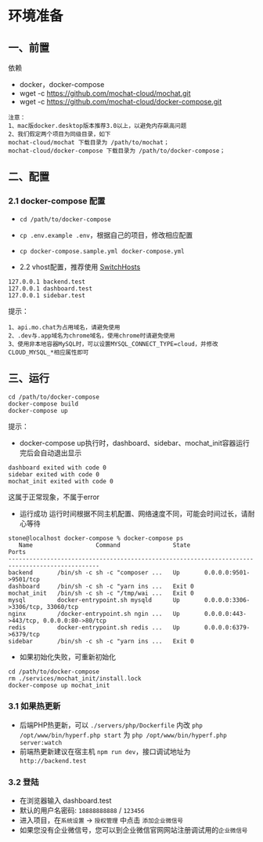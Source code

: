 # 环境准备
## 一、前置
依赖
* docker，docker-compose
* wget -c https://github.com/mochat-cloud/mochat.git
* wget -c https://github.com/mochat-cloud/docker-compose.git

```
注意：
1、mac版docker.desktop版本推荐3.0以上，以避免内存飙高问题
2、我们假定两个项目为同级目录，如下
mochat-cloud/mochat 下载目录为 /path/to/mochat；
mochat-cloud/docker-compose 下载目录为 /path/to/docker-compose；

```

## 二、配置
### 2.1 docker-compose 配置
- `cd /path/to/docker-compose`
- `cp .env.example .env`，根据自己的项目，修改相应配置
- `cp docker-compose.sample.yml docker-compose.yml`

- 2.2 vhost配置，推荐使用 [SwitchHosts](https://github.com/oldj/SwitchHosts/blob/master/README_cn.md)

```
127.0.0.1 backend.test
127.0.0.1 dashboard.test
127.0.0.1 sidebar.test
```

提示：
```
1、api.mo.chat为占用域名，请避免使用
2、.dev与.app域名为chrome域名，使用chrome时请避免使用
3、使用非本地容器MySQL时，可以设置MYSQL_CONNECT_TYPE=cloud，并修改CLOUD_MYSQL_*相应属性即可
```

## 三、运行
```
cd /path/to/docker-compose
docker-compose build
docker-compose up
```
提示：
- docker-compose up执行时，dashboard、sidebar、mochat_init容器运行完后会自动退出显示

```
dashboard exited with code 0
sidebar exited with code 0
mochat_init exited with code 0
```
这属于正常现象，不属于error

- 运行成功
运行时间根据不同主机配置、网络速度不同，可能会时间过长，请耐心等待
```
stone@localhost docker-compose % docker-compose ps            
   Name                  Command               State                     Ports                  
------------------------------------------------------------------------------------------------
backend       /bin/sh -c sh -c "composer ...   Up       0.0.0.0:9501->9501/tcp                  
dashboard     /bin/sh -c sh -c "yarn ins ...   Exit 0                                           
mochat_init   /bin/sh -c sh -c "/tmp/wai ...   Exit 0                                           
mysql         docker-entrypoint.sh mysqld      Up       0.0.0.0:3306->3306/tcp, 33060/tcp       
nginx         /docker-entrypoint.sh ngin ...   Up       0.0.0.0:443->443/tcp, 0.0.0.0:80->80/tcp
redis         docker-entrypoint.sh redis ...   Up       0.0.0.0:6379->6379/tcp                  
sidebar       /bin/sh -c sh -c "yarn ins ...   Exit 0
```

- 如果初始化失败，可重新初始化
```
cd /path/to/docker-compose
rm ./services/mochat_init/install.lock
docker-compose up mochat_init
```

### 3.1 如果热更新
- 后端PHP热更新，可以 `./servers/php/Dockerfile` 内改 `php /opt/www/bin/hyperf.php start` 为 `php /opt/www/bin/hyperf.php server:watch`
- 前端热更新建议在宿主机 `npm run dev`，接口调试地址为 `http://backend.test`

### 3.2 登陆
- 在浏览器输入 dashboard.test
- 默认的用户名密码: `18888888888` / `123456`
- 进入项目，在`系统设置` -> `授权管理` 中点击 `添加企业微信号`
- 如果您没有企业微信号，您可以到企业微信官网网站注册调试用的`企业微信号`
